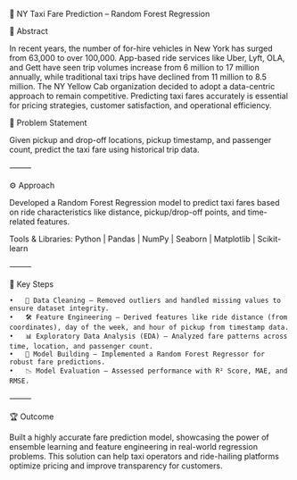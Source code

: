 🚖 NY Taxi Fare Prediction – Random Forest Regression

📌 Abstract

In recent years, the number of for-hire vehicles in New York has surged from 63,000 to over 100,000. App-based ride services like Uber, Lyft, OLA, and Gett have seen trip volumes increase from 6 million to 17 million annually, while traditional taxi trips have declined from 11 million to 8.5 million.
The NY Yellow Cab organization decided to adopt a data-centric approach to remain competitive. Predicting taxi fares accurately is essential for pricing strategies, customer satisfaction, and operational efficiency.

🎯 Problem Statement

Given pickup and drop-off locations, pickup timestamp, and passenger count, predict the taxi fare using historical trip data.

⸻

⚙ Approach

Developed a Random Forest Regression model to predict taxi fares based on ride characteristics like distance, pickup/drop-off points, and time-related features.

Tools & Libraries:
Python | Pandas | NumPy | Seaborn | Matplotlib | Scikit-learn

⸻

🔑 Key Steps

	•	🧹 Data Cleaning – Removed outliers and handled missing values to ensure dataset integrity.
	•	🛠 Feature Engineering – Derived features like ride distance (from coordinates), day of the week, and hour of pickup from timestamp data.
	•	📊 Exploratory Data Analysis (EDA) – Analyzed fare patterns across time, location, and passenger count.
	•	🌲 Model Building – Implemented a Random Forest Regressor for robust fare predictions.
	•	📉 Model Evaluation – Assessed performance with R² Score, MAE, and RMSE.

⸻

🏆 Outcome

Built a highly accurate fare prediction model, showcasing the power of ensemble learning and feature engineering in real-world regression problems.
This solution can help taxi operators and ride-hailing platforms optimize pricing and improve transparency for customers.
